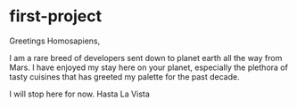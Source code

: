 # first-project

Greetings Homosapiens,

I am a rare breed of developers sent down to planet earth all the way from Mars. I have enjoyed my stay here on your planet, especially the plethora of tasty cuisines that has greeted my palette for the past decade.

I will stop here for now. Hasta La Vista
